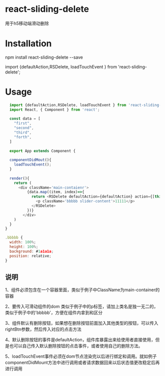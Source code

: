 # react-sliding-delete
用于h5移动端滑动删除

# Installation
npm install react-sliding-delete --save

import {defaultAction,RSDelete, loadTouchEvent } from 'react-sliding-delete';
  
# Usage
```javascript
  import {defaultAction,RSDelete, loadTouchEvent } from 'react-sliding-delete';
  import React, { Component } from 'react';
  
  const data = [
    "first",
    "second",
    "third",
    "forth",
  ]
  
  export App extends Component {
  
  componentDidMout(){
    loadTouchEvent();
  }
  
  render(){
    return (
      <div className='main-contaienr'>
          {data.map((item, index)=>{
            return <RSDelete defaultAction={defaultAction} action={[this.firstAction]} rightBtn={[{text:'del','width':'100'},{text:'更多','width':'50'}]} delClass={'del-class'} class={'test'}>
              <p className='bbbbb slider-content'>11111</p>
            </RSDelete>
          })}
        </div>
    )
  }
}
```
``` javascript
.bbbbb {
  width: 100%;
  height: 100%;
  background: #1a1a1a;
  position: relative;
} 
```

## 说明
  1、组件必须包含在一个容器里面，类似于例子中ClassName为main-container的容器
  
  2、要传入可滑动组件的dom 类似于例子中的p标签，请加上类名是独一无二的，类似于例子中的'bbbbb'，方便在组件内拿到和区分
  
  3、组件默认有删除按钮，如果想在删除按钮前面加入其他类型的按钮，可以传入rightBtn参数，然后传入对应的点击方法
  
  4、默认删除按钮的事件是defaultAction，组件库暴露出来给使用者直接使用，但是也可以自己传入默认删除按钮的点击事件，或者使用自己的删除方法。
  
  5、loadTouchEvent事件必须在dom节点渲染完以后进行绑定和调用。就如例子componentDidMount方法中进行调用或者请求数据回来以后状态值更改稳定后再进行调用
